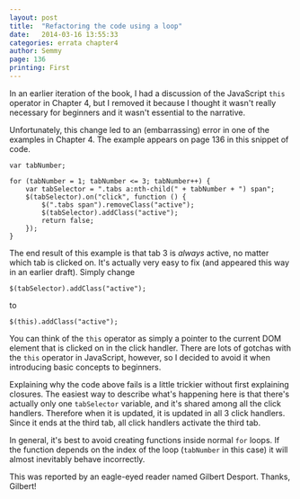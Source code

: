 ```yaml
---
layout: post
title:  "Refactoring the code using a loop"
date:   2014-03-16 13:55:33
categories: errata chapter4
author: Semmy
page: 136
printing: First
---
```


In an earlier iteration of the book, I had a discussion of the JavaScript `this`
operator in Chapter 4, but I removed it because I thought it wasn't really
necessary for beginners and it wasn't essential to the narrative.

Unfortunately, this change led to an (embarrassing) error in one of the examples
in Chapter 4. The example appears on page 136 in this snippet of code.

    var tabNumber;

    for (tabNumber = 1; tabNumber <= 3; tabNumber++) {
        var tabSelector = ".tabs a:nth-child(" + tabNumber + ") span";
        $(tabSelector).on("click", function () {
            $(".tabs span").removeClass("active");
            $(tabSelector).addClass("active");
            return false;
        });
    }

The end result of this example is that tab 3 is _always_ active, no matter which
tab is clicked on. It's actually very easy to fix (and appeared this way in an
earlier draft). Simply change

    $(tabSelector).addClass("active");

to

    $(this).addClass("active");


You can think of the `this` operator as simply a pointer to the current DOM
element that is clicked on in the click handler. There are lots of gotchas with
the `this` operator in JavaScript, however, so I decided to avoid it when
introducing basic concepts to beginners.

Explaining why the code above fails is a little trickier without first
explaining closures. The easiest way to describe what's happening here
is that there's actually only one `tabSelector` variable, and it's shared among
all the click handlers. Therefore when it is updated, it is updated in all 3
click handlers. Since it ends at the third tab, all click handlers activate
the third tab.

In general, it's best to avoid creating functions inside normal `for` loops.
If the function depends on the index of the loop (`tabNumber` in this case)
it will almost inevitably behave incorrectly.

This was reported by an eagle-eyed reader named Gilbert Desport. Thanks,
Gilbert!